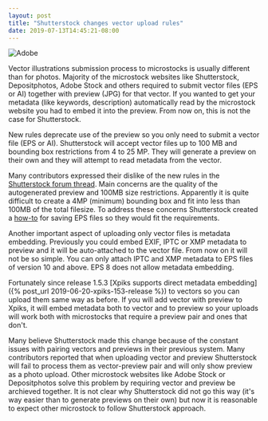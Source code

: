 ```yaml
---
layout: post
title: "Shutterstock changes vector upload rules"
date: 2019-07-13T14:45:21-08:00
---
```


<p>
  <img alt="Adobe" src='{{< misc/rel "/images/posts/vector-rules/adobe-photoshop-data-desk-693892.jpg" >}}' class="small-12 large-12" />
</p>

Vector illustrations submission process to microstocks is usually different than for photos. Majority of the microstock websites like Shutterstock, Depositphotos, Adobe Stock and others required to submit vector files (EPS or AI) together with preview (JPG) for that vector. If you wanted to get your metadata (like keywords, description) automatically read by the microstock website you had to embed it into the preview. From now on, this is not the case for Shutterstock.

New rules deprecate use of the preview so you only need to submit a vector file (EPS or AI). Shutterstock will accept vector files up to 100 MB and bounding box restrictions from 4 to 25 MP. They will generate a preview on their own and they will attempt to read metadata from the vector.

Many contributors expressed their dislike of the new rules in the [Shutterstock forum thread](https://forums.submit.shutterstock.com/topic/96928-shutterstock-has-made-uploading-vectors-easier-than-ever/). Main concerns are the quality of the autogenerated preview and 100MB size restrictions. Apparently it is quite difficult to create a 4MP (minimum) bounding box and fit into less than 100MB of the total filesize. To address these concerns Shutterstock created a [how-to](https://www.shutterstock.com/contributorsupport/articles/en_US/kbat02/Best-Practice-Recommendations-for-Saving-EPS-Files?l=en_US) for saving EPS files so they would fit the requirements.

Another important aspect of uploading only vector files is metadata embedding. Previously you could embed EXIF, IPTC or XMP metadata to preview and it will be auto-attached to the vector file. From now on it will not be so simple. You can only attach IPTC and XMP metadata to EPS files of version 10 and above. EPS 8 does not allow metadata embedding.

Fortunately since release 1.5.3 [Xpiks supports direct metadata embedding]({% post_url 2019-06-20-xpiks-153-release %}) to vectors so you can upload them same way as before. If you will add vector with preview to Xpiks, it will embed metadata both to vector and to preview so your uploads will work both with microstocks that require a preview pair and ones that don't.

Many believe Shutterstock made this change because of the constant issues with pairing vectors and previews in their previous system. Many contributors reported that when uploading vector and preview Shutterstock will fail to process them as vector-preview pair and will only show preview as a photo upload. Other microstock websites like Adobe Stock or Depositphotos solve this problem by requiring vector and preview be archieved together. It is not clear why Shutterstock did not go this way (it's way easier than to generate previews on their own) but now it is reasonable to expect other microstock to follow Shutterstock approach.

